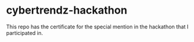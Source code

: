 # cybertrendz-hackathon
This repo has the certificate for the special mention in the hackathon that I participated in.
